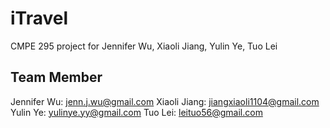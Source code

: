 # iTravel
CMPE 295 project for Jennifer Wu, Xiaoli Jiang, Yulin Ye, Tuo Lei

## Team Member
Jennifer Wu: jenn.j.wu@gmail.com
Xiaoli Jiang: jiangxiaoli1104@gmail.com
Yulin Ye: yulinye.yy@gmail.com
Tuo Lei: leituo56@gmail.com

